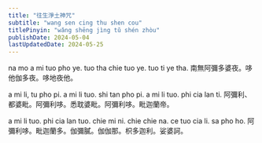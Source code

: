 ```yaml
---
title: "往生淨土神咒"
subtitle: "wang sen cing thu shen cou"
titlePinyin: "wǎng shēng jìng tǔ shén zhòu"
publishDate: 2024-05-04
lastUpdatedDate: 2024-05-25
---
```


na mo a mi tuo pho ye. tuo tha chie tuo ye. tuo ti ye tha.
南無阿彌多婆夜。哆他伽多夜。哆地夜他。

a mi li, tu pho pi. a mi li tuo. shi tan pho pi. a mi li tuo. phi cia lan ti.
阿彌利、都婆毗。阿彌利哆。悉耽婆毗。阿彌利哆。毗迦蘭帝。

a mi li tuo. phi cia lan tuo. chie mi ni. chie chie na. ce tuo cia li. sa pho ho.
阿彌利哆。毗迦蘭多。伽彌膩。伽伽那。枳多迦利。娑婆訶。
